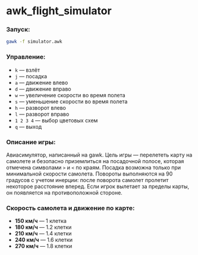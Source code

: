 # awk_flight_simulator

### Запуск:
```bash
gawk -f simulator.awk
```

### Управление:
- `k` — взлёт
- `j` — посадка
- `a` — движение влево
- `d` — движение вправо
- `w` — увеличение скорости во время полета
- `s` — уменьшение скорости во время полета
- `h` — разворот влево
- `l` — разворот вправо
- `1 2 3 4` — выбор цветовых схем
- `q` — выход

### Описание игры:
Авиасимулятор, написанный на gawk. Цель игры — перелететь карту на самолете и безопасно приземлиться на посадочной полосе, которая отмечена символами `>` и `<` по краям. Посадка возможна только при минимальной скорости самолета. Повороты выполняются на 90 градусов с учетом инерции: после поворота самолет пролетит некоторое расстояние вперед. Если игрок вылетает за пределы карты, он появляется на противоположной стороне.

### Скорость самолета и движение по карте:
- **150 км/ч** — 1 клетка
- **180 км/ч** — 1.2 клетки
- **210 км/ч** — 1.4 клетки
- **240 км/ч** — 1.6 клетки
- **270 км/ч** — 1.8 клетки